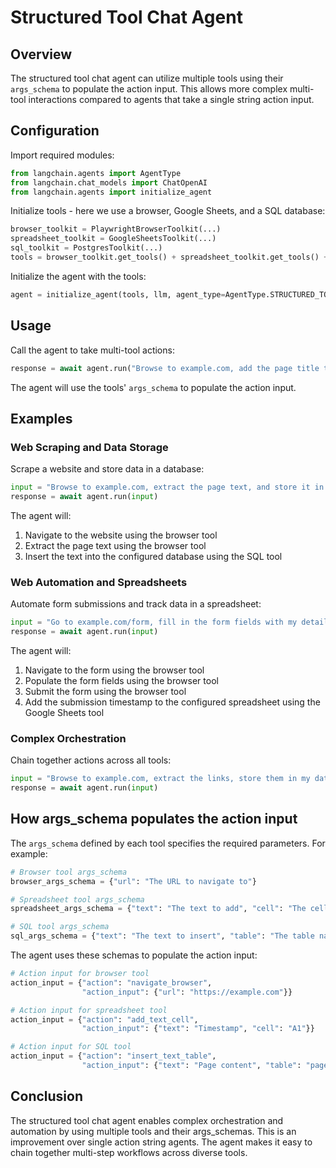 

# Structured Tool Chat Agent

## Overview

The structured tool chat agent can utilize multiple tools using their `args_schema` to populate the action input. This allows more complex multi-tool interactions compared to agents that take a single string action input.

## Configuration

Import required modules:

```python
from langchain.agents import AgentType  
from langchain.chat_models import ChatOpenAI
from langchain.agents import initialize_agent
```

Initialize tools - here we use a browser, Google Sheets, and a SQL database:

```python
browser_toolkit = PlaywrightBrowserToolkit(...)
spreadsheet_toolkit = GoogleSheetsToolkit(...)
sql_toolkit = PostgresToolkit(...)
tools = browser_toolkit.get_tools() + spreadsheet_toolkit.get_tools() + sql_toolkit.get_tools() 
```

Initialize the agent with the tools:

```python 
agent = initialize_agent(tools, llm, agent_type=AgentType.STRUCTURED_TOOL_CHAT)
```

## Usage

Call the agent to take multi-tool actions:

```python
response = await agent.run("Browse to example.com, add the page title to my spreadsheet, and insert the URL into my database")
```

The agent will use the tools' `args_schema` to populate the action input.

## Examples

### Web Scraping and Data Storage

Scrape a website and store data in a database:

```python
input = "Browse to example.com, extract the page text, and store it in my database"
response = await agent.run(input)
```

The agent will:

1. Navigate to the website using the browser tool
2. Extract the page text using the browser tool 
3. Insert the text into the configured database using the SQL tool

### Web Automation and Spreadsheets

Automate form submissions and track data in a spreadsheet:

```python
input = "Go to example.com/form, fill in the form fields with my details, submit it, and add the submission timestamp to my spreadsheet" 
response = await agent.run(input)
```

The agent will:

1. Navigate to the form using the browser tool
2. Populate the form fields using the browser tool
3. Submit the form using the browser tool
4. Add the submission timestamp to the configured spreadsheet using the Google Sheets tool


### Complex Orchestration

Chain together actions across all tools:

```python
input = "Browse to example.com, extract the links, store them in my database, add the link count to my spreadsheet, and summarize the page content"
response = await agent.run(input) 
```

## How args_schema populates the action input

The `args_schema` defined by each tool specifies the required parameters. For example:

```python
# Browser tool args_schema
browser_args_schema = {"url": "The URL to navigate to"} 

# Spreadsheet tool args_schema
spreadsheet_args_schema = {"text": "The text to add", "cell": "The cell reference"}

# SQL tool args_schema 
sql_args_schema = {"text": "The text to insert", "table": "The table name"}
```

The agent uses these schemas to populate the action input:

```python
# Action input for browser tool
action_input = {"action": "navigate_browser", 
                "action_input": {"url": "https://example.com"}}

# Action input for spreadsheet tool                 
action_input = {"action": "add_text_cell",
                "action_input": {"text": "Timestamp", "cell": "A1"}}

# Action input for SQL tool
action_input = {"action": "insert_text_table",
                "action_input": {"text": "Page content", "table": "pages"}}
```

## Conclusion

The structured tool chat agent enables complex orchestration and automation by using multiple tools and their args_schemas. This is an improvement over single action string agents. The agent makes it easy to chain together multi-step workflows across diverse tools.

